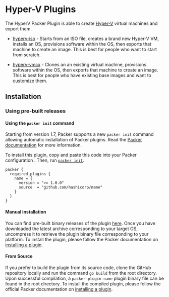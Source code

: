 # Hyper-V Plugins

The HyperV Packer Plugin is able to create
[Hyper-V](https://www.microsoft.com/en-us/server-cloud/solutions/virtualization.aspx)
virtual machines and export them.

- [hyperv-iso](/docs/builders/hyperv-iso.mdx) - Starts from an ISO file,
  creates a brand new Hyper-V VM, installs an OS, provisions software within
  the OS, then exports that machine to create an image. This is best for
  people who want to start from scratch.

- [hyperv-vmcx](/docs/builders/hyperv-vmcx.mdx) - Clones an an existing
  virtual machine, provisions software within the OS, then exports that
  machine to create an image. This is best for people who have existing base
  images and want to customize them.

## Installation

### Using pre-built releases

#### Using the `packer init` command

Starting from version 1.7, Packer supports a new `packer init` command allowing
automatic installation of Packer plugins. Read the
[Packer documentation](https://www.packer.io/docs/commands/init) for more information.

To install this plugin, copy and paste this code into your Packer configuration .
Then, run [`packer init`](https://www.packer.io/docs/commands/init).

```hcl
packer {
  required_plugins {
    name = {
      version = ">= 1.0.0"
      source  = "github.com/hashicorp/name"
    }
  }
}
```

#### Manual installation

You can find pre-built binary releases of the plugin [here](https://github.com/hashicorp/packer-plugin-name/releases).
Once you have downloaded the latest archive corresponding to your target OS,
uncompress it to retrieve the plugin binary file corresponding to your platform.
To install the plugin, please follow the Packer documentation on
[installing a plugin](https://www.packer.io/docs/extending/plugins/#installing-plugins).


#### From Source

If you prefer to build the plugin from its source code, clone the GitHub
repository locally and run the command `go build` from the root
directory. Upon successful compilation, a `packer-plugin-name` plugin
binary file can be found in the root directory.
To install the compiled plugin, please follow the official Packer documentation
on [installing a plugin](https://www.packer.io/docs/extending/plugins/#installing-plugins).
